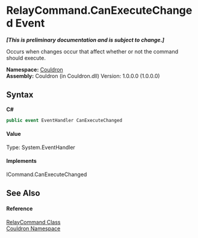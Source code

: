 # RelayCommand.CanExecuteChanged Event
 _**\[This is preliminary documentation and is subject to change.\]**_

Occurs when changes occur that affect whether or not the command should execute.

**Namespace:**&nbsp;<a href="N_Couldron">Couldron</a><br />**Assembly:**&nbsp;Couldron (in Couldron.dll) Version: 1.0.0.0 (1.0.0.0)

## Syntax

**C#**<br />
``` C#
public event EventHandler CanExecuteChanged
```


#### Value
Type: System.EventHandler

#### Implements
ICommand.CanExecuteChanged<br />

## See Also


#### Reference
<a href="T_Couldron_RelayCommand">RelayCommand Class</a><br /><a href="N_Couldron">Couldron Namespace</a><br />